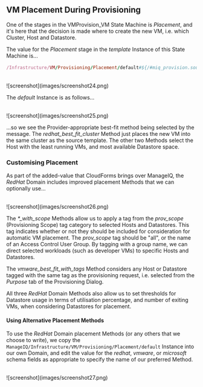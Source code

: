 ## VM Placement During Provisioning

One of the stages in the VMProvision_VM State Machine is _Placement_, and it's here that the decision is made where to create the new VM, i.e. which Cluster, Host and Datastore.

The value for the _Placement_ stage in the _template_ Instance of this State Machine is...
<br>

```ruby
/Infrastructure/VM/Provisioning/Placement/default#${/#miq_provision.source.vendor}	
```
<br>
![screenshot](images/screenshot24.png)
<br>

The _default_ Instance is as follows...

<br>
![screenshot](images/screenshot25.png)
<br>

...so we see the Provider-appropriate best-fit method being selected by the message. The _redhat\_best\_fit\_cluster_ Method just places the new VM into the same cluster as the source template. The other two Methods select the Host with the least running VMs, and most available Datastore space.

### Customising Placement

As part of the added-value that CloudForms brings over ManageIQ, the _RedHat_ Domain includes improved placement Methods that we can optionally use...

<br>
![screenshot](images/screenshot26.png)
<br>

The _*\_with\_scope_ Methods allow us to apply a tag from the _prov\_scope_ (Provisioning Scope) tag category to selected Hosts and Datastores. This tag indicates whether or not they should be included for consideration for automatic VM placement. The _prov\_scope_ tag should be "all", or the name of an Access Control User Group. By tagging with a group name, we can direct selected workloads (such as developer VMs) to specific Hosts and Datastores.

The _vmware\_best\_fit\_with\_tags_ Method considers any Host or Datastore tagged with the same tag as the provisioning request, i.e. selected from the _Purpose_ tab of the Provisioning Dialog.

All three _RedHat_ Domain Methods also allow us to set thresholds for Datastore usage in terms of utilisation percentage, and number of exiting VMs, when considering Datastores for placement.

#### Using Alternative Placement Methods

To use the _RedHat_ Domain placement Methods (or any others that we choose to write), we copy the ```ManageIQ/Infrastructure/VM/Provisioning/Placement/default``` Instance into our own Domain, and edit the value for the _redhat_, _vmware_, or _microsoft_ schema fields as appropriate to specify the name of our preferred Method.

<br>
![screenshot](images/screenshot27.png)
<br>